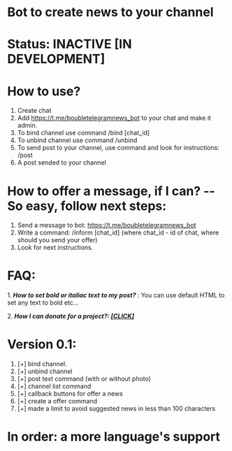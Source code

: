 # Bot to create news to your channel
# Status: INACTIVE [IN DEVELOPMENT]

# How to use?
  1. Create chat
  2. Add https://t.me/boubletelegramnews_bot to your chat and make it admin.
  3. To bind channel use command /bind [chat_id]
  4. To unbind channel use command /unbind 
  5. To send post to your channel, use command and look for instructions: /post
  6. A post sended to your channel
     
# How to offer a message, if I can? -- So easy, follow next steps:
  1. Send a message to bot: https://t.me/boubletelegramnews_bot
  2. Write a command: /inform [chat_id] (where chat_id - id of chat, where should you send your offer)
  3. Look for next instructions.

# <b> FAQ: </b>

1.<i><b> How to set bold or italiac text to my post? </b></i>:
    You can use default HTML to set any text to bold etc...

2.<i><b> How I can donate for a project?: <a href="https://www.donationalerts.com/r/itzanubis"> [CLICK] </a>  </b></i>

# Version 0.1:
  1. [+] bind channel.
  2. [+] unbind channel
  3. [+] post text command (with or without photo)
4. [+] channel list command
5. [+] callback buttons for offer a news
6. [+] create a offer command
7. [+] made a limit to avoid suggested news in less than 100 characters

# In order: a more language's support

